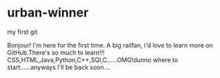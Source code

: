 # urban-winner
my first git


Bonjour! I'm here for the first time. A big railfan, i'd love to learn more on GitHub.There's so much to learn!!!  CSS,HTML,Java,Python,C++,SQl,C......OMG!dunno where to start......anyways I'll be back soon....
